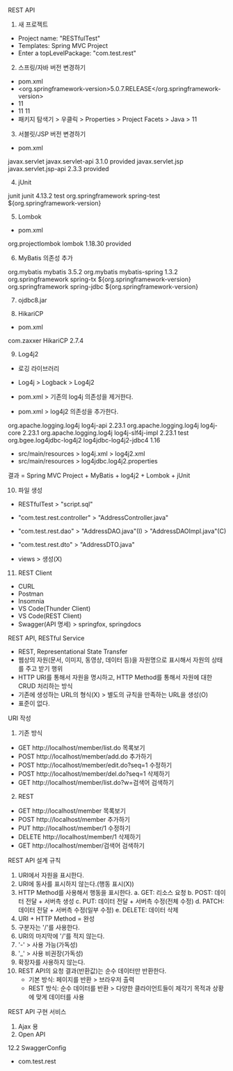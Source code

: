 REST API


1. 새 프로젝트
- Project name: "RESTfulTest"
- Templates: Spring MVC Project
- Enter a topLevelPackage: "com.test.rest"


2. 스프링/자바 버전 변경하기
- pom.xml
- <org.springframework-version>5.0.7.RELEASE</org.springframework-version>
- <java-version>11</java-version>
- <source>11</source>
  <target>11</target>
- 패키지 탐색기 > 우클릭 > Properties > Project Facets > Java > 11


3. 서블릿/JSP 버전 변경하기
- pom.xml
<dependency>
	<groupId>javax.servlet</groupId>
	<artifactId>javax.servlet-api</artifactId>
	<version>3.1.0</version>
	<scope>provided</scope>
</dependency>
<dependency>
	<groupId>javax.servlet.jsp</groupId>
	<artifactId>javax.servlet.jsp-api</artifactId>
	<version>2.3.3</version>
	<scope>provided</scope>
</dependency>


4. jUnit
<!-- Test -->
<dependency>
	<groupId>junit</groupId>
	<artifactId>junit</artifactId>
	<version>4.13.2</version>
	<scope>test</scope>
</dependency>
<dependency>
	<groupId>org.springframework</groupId>
	<artifactId>spring-test</artifactId>
	<version>${org.springframework-version}</version>
</dependency>

5. Lombok
- pom.xml
<dependency>
    <groupId>org.projectlombok</groupId>
    <artifactId>lombok</artifactId>
    <version>1.18.30</version>
    <scope>provided</scope>
</dependency>

6. MyBatis 의존성 추가
<dependency>
	<groupId>org.mybatis</groupId>
	<artifactId>mybatis</artifactId>
	<version>3.5.2</version>
</dependency>
<dependency>
	<groupId>org.mybatis</groupId>
	<artifactId>mybatis-spring</artifactId>
	<version>1.3.2</version>
</dependency>

<dependency>
	<groupId>org.springframework</groupId>
	<artifactId>spring-tx</artifactId>
	<version>${org.springframework-version}</version>
</dependency>
<dependency>
	<groupId>org.springframework</groupId>
	<artifactId>spring-jdbc</artifactId>
	<version>${org.springframework-version}</version>
</dependency>


7. ojdbc8.jar


8. HikariCP
- pom.xml
<dependency>
	<groupId>com.zaxxer</groupId>
	<artifactId>HikariCP</artifactId>
	<version>2.7.4</version>
</dependency>


9. Log4j2
- 로깅 라이브러리
- Log4j > Logback > Log4j2

- pom.xml > 기존의 log4j 의존성을 제거한다.
- pom.xml > log4j2 의존성을 추가한다.
<dependency>
	<groupId>org.apache.logging.log4j</groupId>
	<artifactId>log4j-api</artifactId>
	<version>2.23.1</version>
</dependency>
<dependency>
	<groupId>org.apache.logging.log4j</groupId>
	<artifactId>log4j-core</artifactId>
	<version>2.23.1</version>
</dependency>
<dependency>
	<groupId>org.apache.logging.log4j</groupId>
	<artifactId>log4j-slf4j-impl</artifactId>
	<version>2.23.1</version>
	<scope>test</scope>
</dependency>
<dependency>
	<groupId>org.bgee.log4jdbc-log4j2</groupId>
	<artifactId>log4jdbc-log4j2-jdbc4</artifactId>
	<version>1.16</version>
</dependency>

- src/main/resources > log4j.xml > log4j2.xml
- src/main/resources > log4jdbc.log4j2.properties




결과 = Spring MVC Project + MyBatis + log4j2 + Lombok + jUnit


10. 파일 생성
- RESTfulTest > "script.sql"

- "com.test.rest.controller" > "AddressController.java"
- "com.test.rest.dao" > "AddressDAO.java"(I)
                      > "AddressDAOImpl.java"(C)
- "com.test.rest.dto" > "AddressDTO.java"

- views > 생성(X)


11. REST Client
- CURL
- Postman
- Insomnia
- VS Code(Thunder Client)
- VS Code(REST Client)
- Swagger(API 명세) > springfox, springdocs












REST API, RESTful Service
- REST, Representational State Transfer
- 웹상의 자원(문서, 이미지, 동영상, 데이터 등)을 자원명으로 표시해서 자원의 상태를 주고 받기 행위
- HTTP URI를 통해서 자원을 명시하고, HTTP Method를 통해서 자원에 대한 CRUD 처리하는 방식
- 기존에 생성하는 URL의 형식(X) > 별도의 규칙을 만족하는 URL을 생성(O)
- 표준이 없다.

URI 작성
1. 기존 방식
- GET	 http://localhost/member/list.do		목록보기
- POST	 http://localhost/member/add.do			추가하기
- POST	 http://localhost/member/edit.do?seq=1	수정하기
- POST	 http://localhost/member/del.do?seq=1	삭제하기
- GET	 http://localhost/member/list.do?w=검색어 검색하기

2. REST
- GET 	 http://localhost/member				목록보기
- POST	 http://localhost/member				추가하기
- PUT	 http://localhost/member/1				수정하기
- DELETE http://localhost/member/1				삭제하기
- GET	 http://localhost/member/검색어			검색하기

REST API 설계 규칙
1. URI에서 자원을 표시한다.
2. URI에 동사를 표시하지 않는다.(행동 표시(X))
3. HTTP Method를 사용해서 행동을 표시한다.
	a. GET: 	리소스 요청
	b. POST: 	데이터 전달 + 서버측 생성
	c. PUT: 	데이터 전달 + 서버측 수정(전체 수정)
	d. PATCH: 	데이터 전달 + 서버측 수정(일부 수정)
	e. DELETE: 	데이터 삭제
4. URI + HTTP Method = 완성
5. 구분자는 '/'를 사용한다.
6. URI의 마지막에 '/'를 적지 않는다.
7. '-' > 사용 가능(가독성)
8. '_' > 사용 비권장(가독성)
9. 확장자를 사용하지 않는다.
10. REST API의 요청 결과(반환값)는 순수 데이터만 반환한다.
	- 기본 방식: 페이지를 반환 > 브라우저 출력
	- REST 방식: 순수 데이터를 반환 > 다양한 클라이언트들이 제각기 목적과 상황에 맞게 데이터를 사용
	
	
REST API 구현 서비스
1. Ajax 용
2. Open API 



12.2 SwaggerConfig
- com.test.rest






